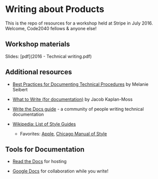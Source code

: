 # Writing about Products

This is the repo of resources for a workshop held at Stripe in July 2016. Welcome, Code2040 fellows & anyone else!

## Workshop materials

Slides: [pdf](2016 - Technical writing.pdf)

## Additional resources

* [Best Practices for Documenting Technical Procedures](http://www.slideshare.net/MelanieSeibert/best-practices-for-documenting-technical-procedures) by Melanie Seibert

* [What to Write (for documentation)](https://jacobian.org/writing/what-to-write/) by Jacob Kaplan-Moss

* [Write the Docs guide](http://www.writethedocs.org/guide/) - a community of people writing technical documentation

* [Wikipedia: List of Style Guides](https://en.wikipedia.org/wiki/List_of_style_guides)
  * Favorites: [Apple](https://help.apple.com/asg/mac/2013/ASG_2013.pdf), [Chicago Manual of Style](http://www.chicagomanualofstyle.org/)

## Tools for Documentation

* [Read the Docs](http://read-the-docs.readthedocs.io/en/latest/) for hosting

* [Google Docs](https://docs.google.com/) for collaboration while you write!
